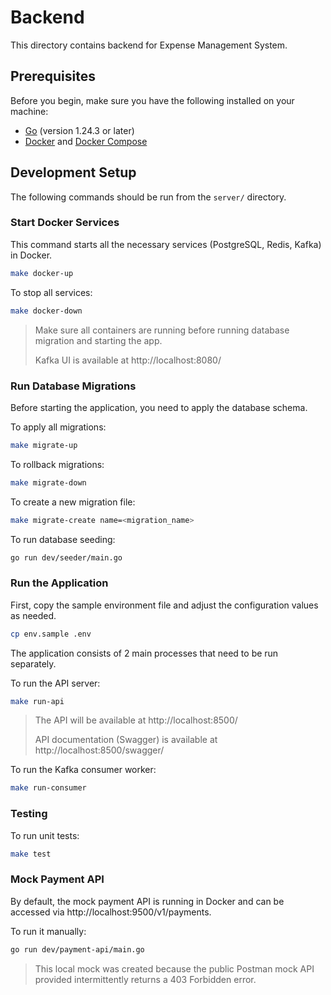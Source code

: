 # Backend

This directory contains backend for Expense Management System.

## Prerequisites

Before you begin, make sure you have the following installed on your machine:

- [Go](https://go.dev/) (version 1.24.3 or later)
- [Docker](https://www.docker.com/) and [Docker Compose](https://docs.docker.com/compose/)

## Development Setup

The following commands should be run from the `server/` directory.

### Start Docker Services

This command starts all the necessary services (PostgreSQL, Redis, Kafka) in Docker.

```bash
make docker-up
```

To stop all services:

```bash
make docker-down
```

> Make sure all containers are running before running database migration and starting the app.
>
> Kafka UI is available at http://localhost:8080/

### Run Database Migrations

Before starting the application, you need to apply the database schema.

To apply all migrations:

```bash
make migrate-up
```

To rollback migrations:

```bash
make migrate-down
```

To create a new migration file:

```bash
make migrate-create name=<migration_name>
```

To run database seeding:

```bash
go run dev/seeder/main.go
```

### Run the Application

First, copy the sample environment file and adjust the configuration values as needed.

```bash
cp env.sample .env
```

The application consists of 2 main processes that need to be run separately.

To run the API server:

```bash
make run-api
```

> The API will be available at http://localhost:8500/
>
> API documentation (Swagger) is available at http://localhost:8500/swagger/

To run the Kafka consumer worker:

```bash
make run-consumer
```

### Testing

To run unit tests:

```bash
make test
```

### Mock Payment API

By default, the mock payment API is running in Docker and can be accessed via http://localhost:9500/v1/payments.

To run it manually:

```bash
go run dev/payment-api/main.go
```

> This local mock was created because the public Postman mock API provided intermittently returns a 403 Forbidden error.
